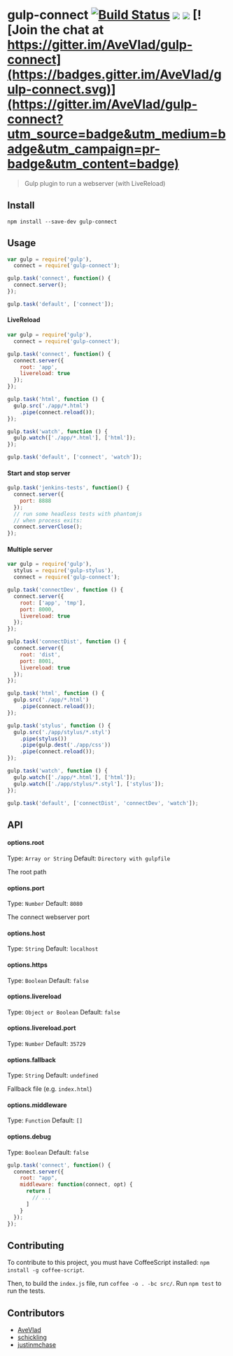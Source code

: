 gulp-connect [![Build Status](http://img.shields.io/travis/AveVlad/gulp-connect.svg?style=flat-square)](https://travis-ci.org/AveVlad/gulp-connect) [![](http://img.shields.io/npm/dm/gulp-connect.svg?style=flat-square)](https://www.npmjs.org/package/gulp-connect) [![](http://img.shields.io/npm/v/gulp-connect.svg?style=flat-square)](https://www.npmjs.org/package/gulp-connect) [![Join the chat at https://gitter.im/AveVlad/gulp-connect](https://badges.gitter.im/AveVlad/gulp-connect.svg)](https://gitter.im/AveVlad/gulp-connect?utm_source=badge&utm_medium=badge&utm_campaign=pr-badge&utm_content=badge)
==============

> Gulp plugin to run a webserver (with LiveReload)


## Install

```
npm install --save-dev gulp-connect
```

## Usage

```js
var gulp = require('gulp'),
  connect = require('gulp-connect');

gulp.task('connect', function() {
  connect.server();
});

gulp.task('default', ['connect']);
```

#### LiveReload
```js
var gulp = require('gulp'),
  connect = require('gulp-connect');

gulp.task('connect', function() {
  connect.server({
    root: 'app',
    livereload: true
  });
});

gulp.task('html', function () {
  gulp.src('./app/*.html')
    .pipe(connect.reload());
});

gulp.task('watch', function () {
  gulp.watch(['./app/*.html'], ['html']);
});

gulp.task('default', ['connect', 'watch']);
```


#### Start and stop server

```js
gulp.task('jenkins-tests', function() {
  connect.server({
    port: 8888
  });
  // run some headless tests with phantomjs
  // when process exits:
  connect.serverClose();
});
```


#### Multiple server

```js
var gulp = require('gulp'),
  stylus = require('gulp-stylus'),
  connect = require('gulp-connect');

gulp.task('connectDev', function () {
  connect.server({
    root: ['app', 'tmp'],
    port: 8000,
    livereload: true
  });
});

gulp.task('connectDist', function () {
  connect.server({
    root: 'dist',
    port: 8001,
    livereload: true
  });
});

gulp.task('html', function () {
  gulp.src('./app/*.html')
    .pipe(connect.reload());
});

gulp.task('stylus', function () {
  gulp.src('./app/stylus/*.styl')
    .pipe(stylus())
    .pipe(gulp.dest('./app/css'))
    .pipe(connect.reload());
});

gulp.task('watch', function () {
  gulp.watch(['./app/*.html'], ['html']);
  gulp.watch(['./app/stylus/*.styl'], ['stylus']);
});

gulp.task('default', ['connectDist', 'connectDev', 'watch']);

```

## API

#### options.root

Type: `Array or String`
Default: `Directory with gulpfile`

The root path

#### options.port

Type: `Number`
Default: `8080`

The connect webserver port

#### options.host

Type: `String`
Default: `localhost`

#### options.https

Type: `Boolean`
Default: `false`

#### options.livereload

Type: `Object or Boolean`
Default: `false`

#### options.livereload.port

Type: `Number`
Default: `35729`

#### options.fallback

Type: `String`
Default: `undefined`

Fallback file (e.g. `index.html`)

#### options.middleware

Type: `Function`
Default: `[]`

#### options.debug

Type: `Boolean`
Default: `false`


```js
gulp.task('connect', function() {
  connect.server({
    root: "app",
    middleware: function(connect, opt) {
      return [
        // ...
      ]
    }
  });
});
```

## Contributing

To contribute to this project, you must have CoffeeScript installed: `npm install -g coffee-script`.

Then, to build the `index.js` file, run `coffee -o . -bc src/`. Run `npm test` to run the tests.

## Contributors

* [AveVlad](https://github.com/AveVlad)
* [schickling](https://github.com/schickling)
* [justinmchase](https://github.com/justinmchase)
